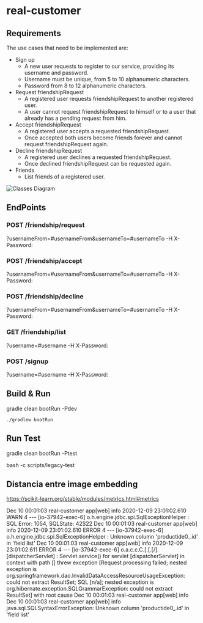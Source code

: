 # real-customer

## Requirements

The use cases that need to be implemented are:

* Sign up
  * A new user requests to register to our service, providing its username and password.
  * Username must be unique, from 5 to 10 alphanumeric characters.
  * Password from 8 to 12 alphanumeric characters.
* Request friendshipRequest
  * A registered user requests friendshipRequest to another registered user.
  * A user cannot request friendshipRequest to himself or to a user that already has a pending request from him.
* Accept friendshipRequest
  * A registered user accepts a requested friendshipRequest.
  * Once accepted both users become friends forever and cannot request friendshipRequest again.
* Decline friendshipRequest
  * A registered user declines a requested friendshipRequest.
  * Once declined friendshipRequest can be requested again.
* Friends
  * List friends of a registered user.

![Classes Diagram](https://github.com/yaninagm/social-network-test/blob/develop/src/main/resources/relationship.png)


## EndPoints
### POST /friendship/request
?usernameFrom=#usernameFrom&usernameTo=#usernameTo -H X-Password:

### POST /friendship/accept
?usernameFrom=#usernameFrom&usernameTo=#usernameTo -H X-Password:

### POST /friendship/decline
?usernameFrom=#usernameFrom&usernameTo=#usernameTo -H X-Password:

### GET /friendship/list
?username=#username -H X-Password:

### POST /signup
?username=#username  -H X-Password:

## Build & Run
gradle clean bootRun -Pdev

`./gradlew bootRun`

## Run Test
gradle clean bootRun -Ptest


bash -c scripts/legacy-test


## Distancia entre image embedding

https://scikit-learn.org/stable/modules/metrics.html#metrics





Dec 10 00:01:03 real-customer app[web] info 2020-12-09 23:01:02.610  WARN 4 --- [io-37942-exec-6] o.h.engine.jdbc.spi.SqlExceptionHelper   : SQL Error: 1054, SQLState: 42S22 
Dec 10 00:01:03 real-customer app[web] info 2020-12-09 23:01:02.610 ERROR 4 --- [io-37942-exec-6] o.h.engine.jdbc.spi.SqlExceptionHelper   : Unknown column 'productide0_.id' in 'field list' 
Dec 10 00:01:03 real-customer app[web] info 2020-12-09 23:01:02.611 ERROR 4 --- [io-37942-exec-6] o.a.c.c.C.[.[.[/].[dispatcherServlet]    : Servlet.service() for servlet [dispatcherServlet] in context with path [] threw exception [Request processing failed; nested exception is org.springframework.dao.InvalidDataAccessResourceUsageException: could not extract ResultSet; SQL [n/a]; nested exception is org.hibernate.exception.SQLGrammarException: could not extract ResultSet] with root cause 
Dec 10 00:01:03 real-customer app[web] info
Dec 10 00:01:03 real-customer app[web] info java.sql.SQLSyntaxErrorException: Unknown column 'productide0_.id' in 'field list'